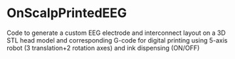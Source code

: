 # OnScalpPrintedEEG
Code to generate a custom EEG electrode and interconnect layout on a 3D STL head model and corresponding G-code for digital printing using 5-axis robot (3 translation+2 rotation axes) and ink dispensing (ON/OFF)
